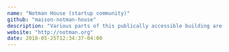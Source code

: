 ```yaml
---
name: "Notman House (startup community)"
github: "maison-notman-house"
description: "Various parts of this publically accessible building are powered via these open-source repositories on github"
website: "http://notman.org"
date: 2018-05-25T12:34:37-04:00
---
```

